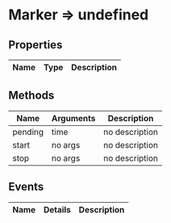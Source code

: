 # Marker => undefined

## Properties
Name | Type | Description
--- | --- | ---

## Methods
Name | Arguments | Description
--- | --- | ---
pending | time | no description
start | no args | no description
stop | no args | no description

## Events
Name | Details | Description
--- | --- | ---

